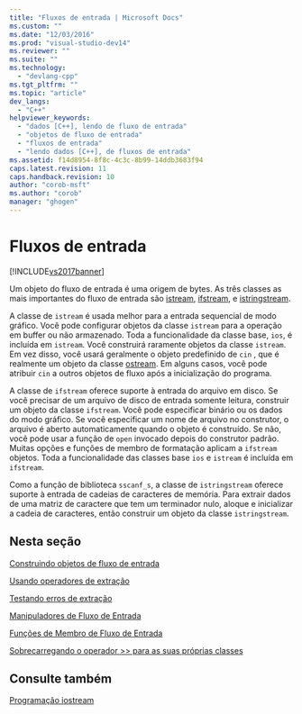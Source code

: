 ```yaml
---
title: "Fluxos de entrada | Microsoft Docs"
ms.custom: ""
ms.date: "12/03/2016"
ms.prod: "visual-studio-dev14"
ms.reviewer: ""
ms.suite: ""
ms.technology: 
  - "devlang-cpp"
ms.tgt_pltfrm: ""
ms.topic: "article"
dev_langs: 
  - "C++"
helpviewer_keywords: 
  - "dados [C++], lendo de fluxo de entrada"
  - "objetos de fluxo de entrada"
  - "fluxos de entrada"
  - "lendo dados [C++], de fluxos de entrada"
ms.assetid: f14d8954-8f8c-4c3c-8b99-14ddb3683f94
caps.latest.revision: 11
caps.handback.revision: 10
author: "corob-msft"
ms.author: "corob"
manager: "ghogen"
---
```

# Fluxos de entrada
[!INCLUDE[vs2017banner](../assembler/inline/includes/vs2017banner.md)]

Um objeto do fluxo de entrada é uma origem de bytes.  As três classes as mais importantes do fluxo de entrada são [istream](http://msdn.microsoft.com/pt-br/6801779e-260e-416d-b4ec-fef5ff1b2371), [ifstream](../Topic/ifstream.md), e [istringstream](../Topic/istringstream.md).  
  
 A classe de `istream` é usada melhor para a entrada sequencial de modo gráfico.  Você pode configurar objetos da classe `istream` para a operação em buffer ou não armazenado.  Toda a funcionalidade da classe base, `ios`, é incluída em `istream`.  Você construirá raramente objetos da classe `istream`.  Em vez disso, você usará geralmente o objeto predefinido de `cin` , que é realmente um objeto da classe [ostream](../standard-library/ostream.md).  Em alguns casos, você pode atribuir `cin` a outros objetos de fluxo após a inicialização do programa.  
  
 A classe de `ifstream` oferece suporte à entrada do arquivo em disco.  Se você precisar de um arquivo de disco de entrada somente leitura, construir um objeto da classe `ifstream`.  Você pode especificar binário ou os dados do modo gráfico.  Se você especificar um nome de arquivo no construtor, o arquivo é aberto automaticamente quando o objeto é construído.  Se não, você pode usar a função de `open` invocado depois do construtor padrão.  Muitas opções e funções de membro de formatação aplicam a `ifstream` objetos.  Toda a funcionalidade das classes base `ios` e `istream` é incluída em `ifstream`.  
  
 Como a função de biblioteca `sscanf_s`, a classe de `istringstream` oferece suporte à entrada de cadeias de caracteres de memória.  Para extrair dados de uma matriz de caractere que tem um terminador nulo, aloque e inicializar a cadeia de caracteres, então construir um objeto da classe `istringstream`.  
  
## Nesta seção  
 [Construindo objetos de fluxo de entrada](../Topic/Constructing%20Input%20Stream%20Objects.md)  
  
 [Usando operadores de extração](../Topic/Using%20Extraction%20Operators.md)  
  
 [Testando erros de extração](../standard-library/testing-for-extraction-errors.md)  
  
 [Manipuladores de Fluxo de Entrada](../standard-library/input-stream-manipulators.md)  
  
 [Funções de Membro de Fluxo de Entrada](../standard-library/input-stream-member-functions.md)  
  
 [Sobrecarregando o operador \>\> para as suas próprias classes](../standard-library/overloading-the-input-operator-for-your-own-classes.md)  
  
## Consulte também  
 [Programação iostream](../Topic/iostream%20Programming.md)